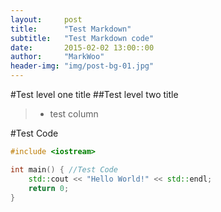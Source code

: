 ```yaml
---
layout:     post
title:      "Test Markdown"
subtitle:   "Test Markdown code"
date:       2015-02-02 13:00::00
author:     "MarkWoo"
header-img: "img/post-bg-01.jpg"
---
```


#Test level one title
##Test level two title
>* test column

#Test Code

```c++
#include <iostream>

int main() { //Test Code
	std::cout << "Hello World!" << std::endl;
	return 0;
}
```
